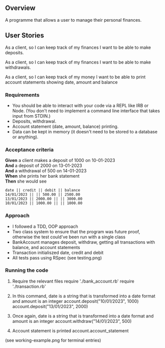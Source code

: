 ## Overview

A programme that allows a user to manage their personal finances.

## User Stories 

As a client, so I can keep track of my finances I want to be able to make deposits.

As a client, so I can keep track of my finances I want to be able to make withdrawals.

As a client, so I can keep track of my money I want to be able to print account statements showing date, amount and balance

### Requirements

* You should be able to interact with your code via a REPL like IRB or Node.  (You don't need to implement a command line interface that takes input from STDIN.)
* Deposits, withdrawal.
* Account statement (date, amount, balance) printing.
* Data can be kept in memory (it doesn't need to be stored to a database or anything).

### Acceptance criteria

**Given** a client makes a deposit of 1000 on 10-01-2023  
**And** a deposit of 2000 on 13-01-2023  
**And** a withdrawal of 500 on 14-01-2023  
**When** she prints her bank statement  
**Then** she would see

```
date || credit || debit || balance
14/01/2023 || || 500.00 || 2500.00
13/01/2023 || 2000.00 || || 3000.00
10/01/2023 || 1000.00 || || 1000.00
```

### Approach 

* I followed a TDD, OOP approach
* Two class system to ensure that the program was future proof, otherwise the test could've been run with a single class
* BankAccount manages deposit, withdraw, getting all transactions with balance, and account statements
* Transaction initialiszed date, credit and debit 
* All tests pass using RSpec (see testing.png)

### Running the code
1. Require the relevant files
require './bank_account.rb'
require './transaction.rb'

2. In this command, date is a string that is transformed into a date format and amount is an integer
account.deposit("10/01/2023", 1000)
account.deposit("13/01/2023", 2000)

4. Once again, date is a string that is transformed into a date format and amount is an integer
account.withdraw("14/01/2023", 500)

5. Account statement is printed 
account.account_statement

(see working-example.png for terminal entries)
